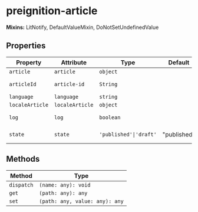 # preignition-article

**Mixins:** LitNotify, DefaultValueMixin, DoNotSetUndefinedValue

## Properties

| Property        | Attribute       | Type                   | Default     | Description             |
|-----------------|-----------------|------------------------|-------------|-------------------------|
| `article`       | `article`       | `object`               |             |                         |
| `articleId`     | `article-id`    | `String`               |             | the id of article       |
| `language`      | `language`      | `string`               |             |                         |
| `localeArticle` | `localeArticle` | `object`               |             |                         |
| `log`           | `log`           | `boolean`              |             | `log`  true to show log |
| `state`         | `state`         | `'published'\|'draft'` | "published" | article state to fetch  |

## Methods

| Method     | Type                           |
|------------|--------------------------------|
| `dispatch` | `(name: any): void`            |
| `get`      | `(path: any): any`             |
| `set`      | `(path: any, value: any): any` |

